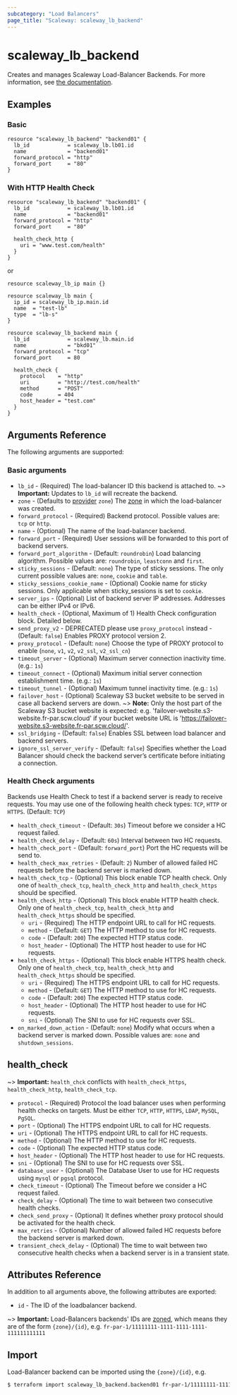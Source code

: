 ```yaml
---
subcategory: "Load Balancers"
page_title: "Scaleway: scaleway_lb_backend"
---
```


# scaleway_lb_backend

Creates and manages Scaleway Load-Balancer Backends.
For more information,
see [the documentation](https://www.scaleway.com/en/developers/api/load-balancer/zoned-api/#path-backends).

## Examples

### Basic

```hcl
resource "scaleway_lb_backend" "backend01" {
  lb_id            = scaleway_lb.lb01.id
  name             = "backend01"
  forward_protocol = "http"
  forward_port     = "80"
}
```

### With HTTP Health Check

```hcl
resource "scaleway_lb_backend" "backend01" {
  lb_id            = scaleway_lb.lb01.id
  name             = "backend01"
  forward_protocol = "http"
  forward_port     = "80"

  health_check_http {
    uri = "www.test.com/health"
  }
}
```

or

```hcl
resource scaleway_lb_ip main {}

resource scaleway_lb main {
  ip_id = scaleway_lb_ip.main.id
  name  = "test-lb"
  type  = "lb-s"
}

resource scaleway_lb_backend main {
  lb_id            = scaleway_lb.main.id
  name             = "bkd01"
  forward_protocol = "tcp"
  forward_port     = 80

  health_check {
    protocol    = "http"
    uri         = "http://test.com/health"
    method      = "POST"
    code        = 404
    host_header = "test.com"
  }
}
```

## Arguments Reference

The following arguments are supported:

### Basic arguments

- `lb_id`                       - (Required) The load-balancer ID this backend is attached to.
  ~> **Important:** Updates to `lb_id` will recreate the backend.
- `zone` - (Defaults to [provider](../index.md#zone) `zone`) The [zone](../guides/regions_and_zones.md#zones) in which
  the load-balancer was created.
- `forward_protocol`            - (Required) Backend protocol. Possible values are: `tcp` or `http`.
- `name`                        - (Optional) The name of the load-balancer backend.
- `forward_port`                - (Required) User sessions will be forwarded to this port of backend servers.
- `forward_port_algorithm`      - (Default: `roundrobin`) Load balancing algorithm. Possible values
  are: `roundrobin`, `leastconn` and `first`.
- `sticky_sessions`             - (Default: `none`) The type of sticky sessions. The only current possible values
  are: `none`, `cookie` and `table`.
- `sticky_sessions_cookie_name` - (Optional) Cookie name for sticky sessions. Only applicable when sticky_sessions is
  set to `cookie`.
- `server_ips`                  - (Optional) List of backend server IP addresses. Addresses can be either IPv4 or IPv6.
- `health_check`                - (Optional, Maximum of 1) Health Check configuration block. Detailed below.
- `send_proxy_v2`               - DEPRECATED please use `proxy_protocol` instead - (Default: `false`) Enables PROXY
  protocol version 2.
- `proxy_protocol`              - (Default: `none`) Choose the type of PROXY protocol to
  enable (`none`, `v1`, `v2`, `v2_ssl`, `v2_ssl_cn`)
- `timeout_server`              - (Optional) Maximum server connection inactivity time. (e.g.: `1s`)
- `timeout_connect`             - (Optional) Maximum initial server connection establishment time. (e.g.: `1s`)
- `timeout_tunnel`              - (Optional) Maximum tunnel inactivity time. (e.g.: `1s`)
- `failover_host`               - (Optional) Scaleway S3 bucket website to be served in case all backend servers are
  down.
  ~> **Note:** Only the host part of the Scaleway S3 bucket website is expected:
  e.g. 'failover-website.s3-website.fr-par.scw.cloud' if your bucket website URL
  is 'https://failover-website.s3-website.fr-par.scw.cloud/'.
- `ssl_bridging`                - (Default: `false`) Enables SSL between load balancer and backend servers.
- `ignore_ssl_server_verify`    - (Default: `false`) Specifies whether the Load Balancer should check the backend
  server’s certificate before initiating a connection.

### Health Check arguments

Backends use Health Check to test if a backend server is ready to receive requests.
You may use one of the following health check types: `TCP`, `HTTP` or `HTTPS`. (Default: `TCP`)

- `health_check_timeout`        - (Default: `30s`) Timeout before we consider a HC request failed.
- `health_check_delay`          - (Default: `60s`) Interval between two HC requests.
- `health_check_port`           - (Default: `forward_port`) Port the HC requests will be send to.
- `health_check_max_retries`    - (Default: `2`) Number of allowed failed HC requests before the backend server is
  marked down.
- `health_check_tcp`            - (Optional) This block enable TCP health check. Only one
  of `health_check_tcp`, `health_check_http` and `health_check_https` should be specified.
- `health_check_http`           - (Optional) This block enable HTTP health check. Only one
  of `health_check_tcp`, `health_check_http` and `health_check_https` should be specified.
    - `uri`                       - (Required) The HTTP endpoint URL to call for HC requests.
    - `method`                    - (Default: `GET`) The HTTP method to use for HC requests.
    - `code`                      - (Default: `200`) The expected HTTP status code.
    - `host_header`               - (Optional) The HTTP host header to use for HC requests.
- `health_check_https`          - (Optional) This block enable HTTPS health check. Only one
  of `health_check_tcp`, `health_check_http` and `health_check_https` should be specified.
    - `uri`                       - (Required) The HTTPS endpoint URL to call for HC requests.
    - `method`                    - (Default: `GET`) The HTTP method to use for HC requests.
    - `code`                      - (Default: `200`) The expected HTTP status code.
    - `host_header`               - (Optional) The HTTP host header to use for HC requests.
    - `sni`                       - (Optional) The SNI to use for HC requests over SSL.
- `on_marked_down_action`       - (Default: `none`) Modify what occurs when a backend server is marked down. Possible
  values are: `none` and `shutdown_sessions`.

## health_check

~> **Important:** `health_chck` conflicts with `health_check_https`, `health_check_http`, `health_check_tcp`.

- `protocol`                  - (Required) Protocol the load balancer uses when performing health checks on targets.
  Must be either `TCP`, `HTTP`, `HTTPS`, `LDAP`, `MySQL`, `PgSQL`.
- `port`                      - (Optional) The HTTPS endpoint URL to call for HC requests.
- `uri`                       - (Optional) The HTTPS endpoint URL to call for HC requests.
- `method`                    - (Optional) The HTTP method to use for HC requests.
- `code`                      - (Optional) The expected HTTP status code.
- `host_header`               - (Optional) The HTTP host header to use for HC requests.
- `sni`                       - (Optional) The SNI to use for HC requests over SSL.
- `database_user`             - (Optional) The Database User to use for HC requests using `mysql` or `pgsql` protocol.
- `check_timeout`             - (Optional) The Timeout before we consider a HC request failed.
- `check_delay`               - (Optional) The time to wait between two consecutive health checks.
- `check_send_proxy`          - (Optional) It defines whether proxy protocol should be activated for the health check.
- `max_retries`               - (Optional) Number of allowed failed HC requests before the backend server is marked
  down.
- `transient_check_delay`     - (Optional) The time to wait between two consecutive health checks when a backend server
  is in a transient state.

## Attributes Reference

In addition to all arguments above, the following attributes are exported:

- `id` - The ID of the loadbalancer backend.

~> **Important:** Load-Balancers backends' IDs are [zoned](../guides/regions_and_zones.md#resource-ids), which means
they are of the form `{zone}/{id}`, e.g. `fr-par-1/11111111-1111-1111-1111-111111111111`

## Import

Load-Balancer backend can be imported using the `{zone}/{id}`, e.g.

```bash
$ terraform import scaleway_lb_backend.backend01 fr-par-1/11111111-1111-1111-1111-111111111111
```
